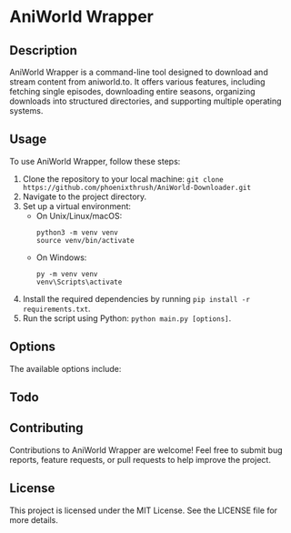 # AniWorld Wrapper

## Description

AniWorld Wrapper is a command-line tool designed to download and stream content from aniworld.to.
It offers various features, including fetching single episodes, downloading entire seasons, organizing downloads into structured directories, and supporting multiple operating systems.

## Usage

To use AniWorld Wrapper, follow these steps:

1. Clone the repository to your local machine:
   `git clone https://github.com/phoenixthrush/AniWorld-Downloader.git`
3. Navigate to the project directory.
4. Set up a virtual environment:
   - On Unix/Linux/macOS:
     ```
     python3 -m venv venv
     source venv/bin/activate
     ```
   - On Windows:
     ```
     py -m venv venv
     venv\Scripts\activate
     ```
5. Install the required dependencies by running `pip install -r requirements.txt`.
3. Run the script using Python: `python main.py [options]`.

## Options

The available options include:


## Todo


## Contributing

Contributions to AniWorld Wrapper are welcome!
Feel free to submit bug reports, feature requests, or pull requests to help improve the project.

## License

This project is licensed under the MIT License. See the LICENSE file for more details.
